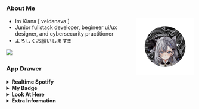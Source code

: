 ### About Me

<img align="right" height="155px" width="155px" alt="kiana" src="https://raw.githubusercontent.com/veldanava/veldanava/main/20230226_212342.png" />

 - Im Kiana [ veldanava ]
 - Junior fullstack developer, begineer ui/ux designer, and cybersecurity practitioner
 - よろしくお願いします!!!
 
[![](https://visitcount.itsvg.in/api?id=veldanava&icon=2&color=5)](https://visitcount.itsvg.in)

### App Drawer

<details>
 <summary><b>Realtime Spotify</b></summary>

 ### 🎧 Now Listening:
[![spotify-github-profile](https://spotify-github-profile.vercel.app/api/view?uid=tqcpw4r800j5a4pekqtlfj5so&cover_image=true&theme=novatorem&show_offline=false&background_color=121212&bar_color=53b14f&bar_color_cover=false)](https://github.com/kittinan/spotify-github-profile)

</details>

<details>
 <summary><b>My Badge</b></summary>

### 💠 My IBM Badge:
<a href="https://www.credly.com/badges/dc77075f-1a17-44b0-b6ad-88ff0a541a55/public_url"><img src="https://images.credly.com/size/110x110/images/50b96632-6cbb-40b7-ac0e-b83f49ff7f94/image.png" alt="my ibm badge"></a>

### 🛡 My HoloPin Badge:
[![An image of @veldanava's Holopin badges, which is a link to view their full Holopin profile](https://holopin.me/veldanava)](https://holopin.io/@veldanava)

</details>

<details>
 <summary><b>Look At Here</b></summary>
 
### 🌐 Connect With Me:
[![Discord](https://img.shields.io/badge/Discord-%237289DA.svg?logo=discord&logoColor=white)](https://discord.gg/ohmyaleister) [![Facebook](https://img.shields.io/badge/Facebook-%231877F2.svg?logo=Facebook&logoColor=white)](https://facebook.com/miraearchlinux) [![Instagram](https://img.shields.io/badge/Instagram-%23E4405F.svg?logo=Instagram&logoColor=white)](https://instagram.com/alexander.s.kennedy) [![LinkedIn](https://img.shields.io/badge/LinkedIn-%230077B5.svg?logo=linkedin&logoColor=white)](https://linkedin.com/in/mirae-znain) 

</details>

<details>
 <summary><b>Extra Information</b></summary>

### 💻 My Tech Stack:
![CSS3](https://img.shields.io/badge/css3-%231572B6.svg?style=plastic&logo=css3&logoColor=white) ![Java](https://img.shields.io/badge/java-%23ED8B00.svg?style=plastic&logo=java&logoColor=white) ![Python](https://img.shields.io/badge/python-3670A0?style=plastic&logo=python&logoColor=ffdd54) ![TypeScript](https://img.shields.io/badge/typescript-%23007ACC.svg?style=plastic&logo=typescript&logoColor=white) ![PHP](https://img.shields.io/badge/php-%23777BB4.svg?style=plastic&logo=php&logoColor=white) ![HTML5](https://img.shields.io/badge/html5-%23E34F26.svg?style=plastic&logo=html5&logoColor=white) ![JavaScript](https://img.shields.io/badge/javascript-%23323330.svg?style=plastic&logo=javascript&logoColor=%23F7DF1E) ![Azure](https://img.shields.io/badge/azure-%230072C6.svg?style=plastic&logo=azure-devops&logoColor=white) ![Firebase](https://img.shields.io/badge/firebase-%23039BE5.svg?style=plastic&logo=firebase) ![Heroku](https://img.shields.io/badge/heroku-%23430098.svg?style=plastic&logo=heroku&logoColor=white) ![Vercel](https://img.shields.io/badge/vercel-%23000000.svg?style=plastic&logo=vercel&logoColor=white) ![Angular](https://img.shields.io/badge/angular-%23DD0031.svg?style=plastic&logo=angular&logoColor=white) ![Ember](https://img.shields.io/badge/ember-1C1E24?style=plastic&logo=ember.js&logoColor=#D04A37) ![Express.js](https://img.shields.io/badge/express.js-%23404d59.svg?style=plastic&logo=express&logoColor=%2361DAFB) ![Flask](https://img.shields.io/badge/flask-%23000.svg?style=plastic&logo=flask&logoColor=white) ![Laravel](https://img.shields.io/badge/laravel-%23FF2D20.svg?style=plastic&logo=laravel&logoColor=white) ![NPM](https://img.shields.io/badge/NPM-%23000000.svg?style=plastic&logo=npm&logoColor=white) ![NodeJS](https://img.shields.io/badge/node.js-6DA55F?style=plastic&logo=node.js&logoColor=white) ![React](https://img.shields.io/badge/react-%2320232a.svg?style=plastic&logo=react&logoColor=%2361DAFB) ![Pug](https://img.shields.io/badge/Pug-FFF?style=plastic&logo=pug&logoColor=A86454) ![TailwindCSS](https://img.shields.io/badge/tailwindcss-%2338B2AC.svg?style=plastic&logo=tailwind-css&logoColor=white) ![Svelte](https://img.shields.io/badge/svelte-%23f1413d.svg?style=plastic&logo=svelte&logoColor=white) ![Vue.js](https://img.shields.io/badge/vuejs-%2335495e.svg?style=plastic&logo=vuedotjs&logoColor=%234FC08D) ![Threejs](https://img.shields.io/badge/threejs-black?style=plastic&logo=three.js&logoColor=white) ![Apache](https://img.shields.io/badge/apache-%23D42029.svg?style=plastic&logo=apache&logoColor=white) ![MariaDB](https://img.shields.io/badge/MariaDB-003545?style=plastic&logo=mariadb&logoColor=white) ![MySQL](https://img.shields.io/badge/mysql-%2300f.svg?style=plastic&logo=mysql&logoColor=white) ![MongoDB](https://img.shields.io/badge/MongoDB-%234ea94b.svg?style=plastic&logo=mongodb&logoColor=white) ![Blender](https://img.shields.io/badge/blender-%23F5792A.svg?style=plastic&logo=blender&logoColor=white) ![Gimp Gnu Image Manipulation Program](https://img.shields.io/badge/Gimp-657D8B?style=plastic&logo=gimp&logoColor=FFFFFF) ![Adobe Photoshop](https://img.shields.io/badge/adobephotoshop-%2331A8FF.svg?style=plastic&logo=adobephotoshop&logoColor=white) 	![Figma](https://img.shields.io/badge/figma-%23F24E1E.svg?style=plastic&logo=figma&logoColor=white) ![Postman](https://img.shields.io/badge/Postman-FF6C37?style=plastic&logo=postman&logoColor=white)

### 📊 GitHub Stats:
![](https://github-readme-stats.vercel.app/api?username=veldanava&theme=dark&hide_border=true&include_all_commits=false&count_private=false)<br/>
![](https://github-readme-streak-stats.herokuapp.com/?user=veldanava&theme=dark&hide_border=true)<br/>
![](https://github-readme-stats.vercel.app/api/top-langs/?username=veldanava&theme=dark&hide_border=true&include_all_commits=false&count_private=false&layout=compact)

### ✍️ Random Dev Quote For My Motivation
![](https://quotes-github-readme.vercel.app/api?type=horizontal&theme=dark)

 </details>
 
